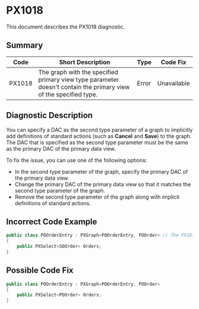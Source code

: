 # PX1018
This document describes the PX1018 diagnostic.

## Summary

| Code   | Short Description                                                                                                | Type  | Code Fix    | 
| ------ | ---------------------------------------------------------------------------------------------------------------- | ----- | ----------- | 
| PX1018 | The graph with the specified primary view type parameter doesn't contain the primary view of the specified type. | Error | Unavailable |

## Diagnostic Description
You can specify a DAC as the second type parameter of a graph to implicitly add definitions of standard actions (such as **Cancel** and **Save**) to the graph. The DAC that is specified as the second type parameter must be the same as the primary DAC of the primary data view.

To fix the issue, you can use one of the following options:
 - In the second type parameter of the graph, specify the primary DAC of the primary data view.
 - Change the primary DAC of the primary data view so that it matches the second type parameter of the graph.
 - Remove the second type parameter of the graph along with implicit definitions of standard actions.

## Incorrect Code Example

```C#
public class POOrderEntry : PXGraph<POOrderEntry, POOrder> // The PX1018 error is displayed for this line.
{
    public PXSelect<SOOrder> Orders;
}
```

## Possible Code Fix

```C#
public class POOrderEntry : PXGraph<POOrderEntry, POOrder>
{
    public PXSelect<POOrder> Orders;
}
```